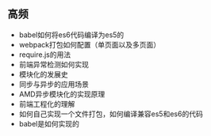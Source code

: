 ## 高频

* babel如何将es6代码编译为es5的
* webpack打包如何配置（单页面以及多页面）
* require.js的用法
* 前端异常检测如何实现
* 模块化的发展史
* 同步与异步的应用场景
* AMD异步模块化的实现原理
* 前端工程化的理解
* 如何自己实现一个文件打包，如何编译兼容es5和es6的代码
* babel是如何实现的
